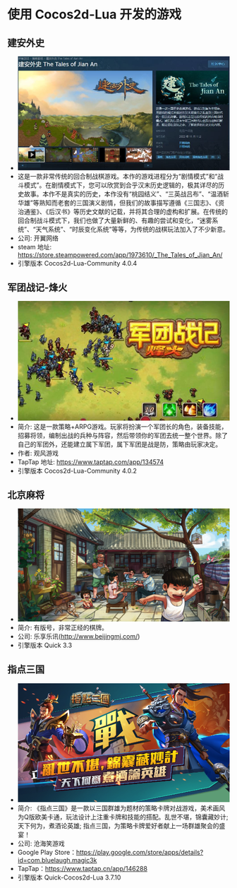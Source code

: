 #  使用 Cocos2d-Lua 开发的游戏

## 建安外史

* ![建安外史](./01.jianan.jpg)
* 这是一款非常传统的回合制战棋游戏。本作的游戏进程分为“剧情模式”和“战斗模式”。在剧情模式下，您可以欣赏到合乎汉末历史逻辑的，极其详尽的历史故事。本作不是真实的历史，本作没有“桃园结义”、“三英战吕布”、“温酒斩华雄”等熟知而老套的三国演义剧情，但我们的故事描写遵循《三国志》、《资治通鉴》、《后汉书》等历史文献的记载，并将其合理的虚构和扩展。在传统的回合制战斗模式下，我们也做了大量新鲜的、有趣的尝试和变化，“迷雾系统”、“天气系统”、“时辰变化系统”等等，为传统的战棋玩法加入了不少新意。
* 公司: 开翼网络
* steam 地址: https://store.steampowered.com/app/1973610/_The_Tales_of_Jian_An/
* 引擎版本 Cocos2d-Lua-Community 4.0.4

## 军团战记-烽火

* ![军团战记-烽火](./02.juntuanzhanji_fenghuo.jpg)
* 简介: 这是一款策略+ARPG游戏。玩家将扮演一个军团长的角色，装备技能，招募将领，编制出战的兵种与阵容，然后带领你的军团去统一整个世界。除了自己的军团外，还能建立属下军团，属下军团是战是防，策略由玩家决定。
* 作者: 观风游戏
* TapTap 地址: https://www.taptap.com/app/134574
* 引擎版本 Cocos2d-Lua-Community 4.0.2

## 北京麻将

* ![北京麻将](./03.beijmajiang.png)
* 简介: 有版号，非常正经的棋牌。
* 公司: 乐享乐讯(http://www.beijingmj.com/)
* 引擎版本 Quick 3.3

## 指点三国

* ![指点三国](./04.zdsg.jpg)
* 简介: 《指点三国》是一款以三国群雄为题材的策略卡牌对战游戏，美术画风为Q版欧美卡通，玩法设计上注重卡牌和技能的搭配。乱世不堪，锦囊藏妙计; 天下何为，煮酒论英雄; 指点三国，为策略卡牌爱好者献上一场群雄聚会的盛宴！
* 公司: 沧海笑游戏
* Google Play Store：https://play.google.com/store/apps/details?id=com.bluelaugh.magic3k
* TapTap：https://www.taptap.cn/app/146288
* 引擎版本 Quick-Cocos2d-Lua 3.7.10
